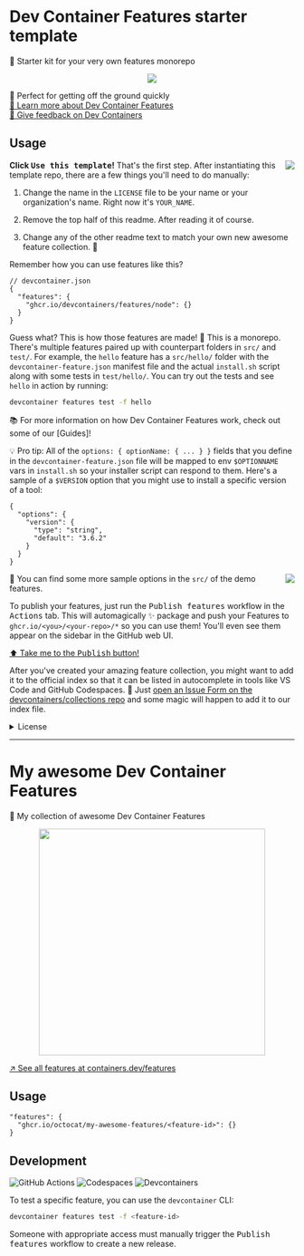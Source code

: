 # Dev Container Features starter template

🧰 Starter kit for your very own features monorepo

<p align=center>
  <img src="https://github.com/devcontainers-community/features-starter/assets/61068799/11964e2f-a292-4694-b094-60e4079dc058">
</p>

🚀 Perfect for getting off the ground quickly \
[📖 Learn more about Dev Container Features]() \
[📢 Give feedback on Dev Containers](https://github.com/devcontainers/spec/issues/61)

## Usage

<img align=right src=https://i.imgur.com/woHa37r.png>

**Click <kbd>Use this template</kbd>!** That's the first step. After instantiating this template repo, there are a few things you'll need to do manually:

1. Change the name in the `LICENSE` file to be your name or your organization's name. Right now it's `YOUR_NAME`.

2. Remove the top half of this readme. After reading it of course.

4. Change any of the other readme text to match your own new awesome feature collection. 🚀

Remember how you can use features like this?

```jsonc
// devcontainer.json
{
  "features": {
    "ghcr.io/devcontainers/features/node": {}
  }
}
```

Guess what? This is how those features are made! 🍰 This is a monorepo. There's
multiple features paired up with counterpart folders in `src/` and `test/`. For
example, the `hello` feature has a `src/hello/` folder with the
`devcontainer-feature.json` manifest file and the actual `install.sh` script
along with some tests in `test/hello/`. You can try out the tests and see
`hello` in action by running:

```sh
devcontainer features test -f hello
```

📚 For more information on how Dev Container Features work, check out some of
our [Guides]!

💡 Pro tip: All of the `options: { optionName: { ... } }` fields that you define
in the `devcontainer-feature.json` file will be mapped to env `$OPTIONNAME` vars
in `install.sh` so your installer script can respond to them. Here's a sample of
a `$VERSION` option that you might use to install a specific version of a tool:

```jsonc
{
  "options": {
    "version": {
      "type": "string",
      "default": "3.6.2"
    }
  }
}
```

<img align=right src="https://github.com/devcontainers-community/features-starter/assets/61068799/1bf9753d-9f2c-4afb-afb0-0fd4c763e88a">

📕 You can find some more sample options in the `src/` of the demo features.

To publish your features, just run the <kbd>Publish features</kbd> workflow in the <kbd>Actions</kbd> tab. This will automagically ✨ package and push your Features to `ghcr.io/<you>/<your-repo>/*` so you can use them! You'll even see them appear on the sidebar in the GitHub web UI.

[⬆️ Take me to the <kbd>Publish</kbd> button!]()

After you've created your amazing feature collection, you might want to add it
to the official index so that it can be listed in autocomplete in tools like VS
Code and GitHub Codespaces. 🤩 Just
[open an Issue Form on the devcontainers/collections repo](https://github.com/devcontainers2/collections/issues/new?template=add-collection.yml)
and some magic will happen to add it to our index file.

<details><summary>License</summary>

Even though the `LICENSE` file in this repository says "YOUR_NAME", that's just
to be a good template. It's actually licensed under these terms:

```
MIT License

Copyright (c) 2022 Microsoft Corporation

Permission is hereby granted, free of charge, to any person obtaining a copy
of this software and associated documentation files (the "Software"), to deal
in the Software without restriction, including without limitation the rights
to use, copy, modify, merge, publish, distribute, sublicense, and/or sell
copies of the Software, and to permit persons to whom the Software is
furnished to do so, subject to the following conditions:

The above copyright notice and this permission notice shall be included in all
copies or substantial portions of the Software.

THE SOFTWARE IS PROVIDED "AS IS", WITHOUT WARRANTY OF ANY KIND, EXPRESS OR
IMPLIED, INCLUDING BUT NOT LIMITED TO THE WARRANTIES OF MERCHANTABILITY,
FITNESS FOR A PARTICULAR PURPOSE AND NONINFRINGEMENT. IN NO EVENT SHALL THE
AUTHORS OR COPYRIGHT HOLDERS BE LIABLE FOR ANY CLAIM, DAMAGES OR OTHER
LIABILITY, WHETHER IN AN ACTION OF CONTRACT, TORT OR OTHERWISE, ARISING FROM,
OUT OF OR IN CONNECTION WITH THE SOFTWARE OR THE USE OR OTHER DEALINGS IN THE
SOFTWARE.
```

</details>

---

<!-- REMOVE EVERYTHING THIS LINE AND ABOVE -->

# My awesome Dev Container Features

🤩 My collection of awesome Dev Container Features

<p align=center>
  <img width=400 src="https://i.imgur.com/7iCBFSC.png">
</p>

<!-- prettier-ignore-start -->
<!-- START_FEATURE_LIST -->



<!-- END_FEATURE_LIST -->
<!-- prettier-ignore-end -->

[↗️ See all features at containers.dev/features](https://containers.dev/features)

## Usage

```jsonc
"features": {
  "ghcr.io/octocat/my-awesome-features/<feature-id>": {}
}
```

## Development

![GitHub Actions](https://img.shields.io/static/v1?style=for-the-badge&message=GitHub+Actions&color=2088FF&logo=GitHub+Actions&logoColor=FFFFFF&label=)
![Codespaces](https://img.shields.io/static/v1?style=for-the-badge&message=Codespaces&color=181717&logo=GitHub&logoColor=FFFFFF&label=)
![Devcontainers](https://img.shields.io/static/v1?style=for-the-badge&message=Devcontainers&color=2496ED&logo=Docker&logoColor=FFFFFF&label=)

To test a specific feature, you can use the `devcontainer` CLI:

```sh
devcontainer features test -f <feature-id>
```

Someone with appropriate access must manually trigger the <kbd>Publish
features</kbd> workflow to create a new release.
